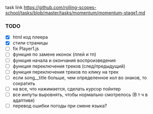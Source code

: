 task link https://github.com/rolling-scopes-school/tasks/blob/master/tasks/momentum/momentum-stage1.md

### TODO

-[x]  html код плеера
-[x]  стили страницы
-[ ]  fix Player1.js
-[ ]  функция по замене иконок (плей и тп)
-[ ]  функция начала и окончания воспроизведения
-[ ]  функция переключения треков (след/предыдущий)
-[ ]  функция переключения треков по клику на трек
-[ ]  если song__title больше, чем определенное кол во знаков, то сократить
-[ ]  на все, что нажимается, сделать курсор пойнтер
-[ ]  все инпуты выровнять, чтобы нормально смотрелось (В т ч в адаптиве)
-[ ]  перевод ошибки погоды при смене языка?